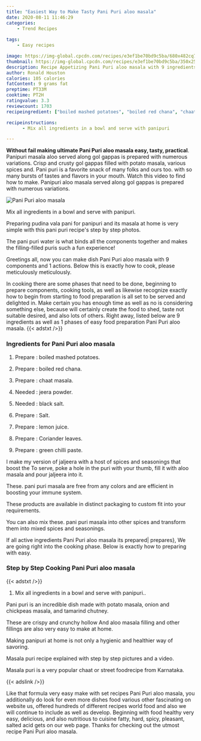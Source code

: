 ```yaml
---
title: "Easiest Way to Make Tasty Pani Puri aloo masala"
date: 2020-08-11 11:46:29
categories:
    - Trend Recipes
    
tags:
    - Easy recipes

image: https://img-global.cpcdn.com/recipes/e3ef1be70bd9c5ba/680x482cq70/pani-puri-aloo-masala-recipe-main-photo.jpg
thumbnail: https://img-global.cpcdn.com/recipes/e3ef1be70bd9c5ba/350x250cq70/pani-puri-aloo-masala-recipe-main-photo.jpg
description: Recipe Appetizing Pani Puri aloo masala with 9 ingredients and 1 stages of easy cooking.
author: Ronald Houston
calories: 105 calories
fatContent: 9 grams fat
preptime: PT33M
cooktime: PT2H
ratingvalue: 3.3
reviewcount: 1703
recipeingredient: ["boiled mashed potatoes", "boiled red chana", "chaat masala", "jeera powder", "black salt", "Salt", "lemon juice", "Coriander leaves", "green chilli paste"]

recipeinstructions: 
      - Mix all ingredients in a bowl and serve with panipuri

---
```




**Without fail making ultimate Pani Puri aloo masala easy, tasty, practical**. Panipuri masala aloo served along gol gappas is prepared with numerous variations. Crisp and crusty gol gappas filled with potato masala, various spices and. Pani puri is a favorite snack of many folks and ours too. with so many bursts of tastes and flavors in your mouth. Watch this video to find how to make. Panipuri aloo masala served along gol gappas is prepared with numerous variations.


![Pani Puri aloo masala](https://img-global.cpcdn.com/recipes/e3ef1be70bd9c5ba/680x482cq70/pani-puri-aloo-masala-recipe-main-photo.jpg "Pani Puri aloo masala")



Mix all ingredients in a bowl and serve with panipuri.

Preparing pudina vala pani for panipuri and its masala at home is very simple with this pani puri recipe&#39;s step by step photos.

The pani puri water is what binds all the components together and makes the filling-filled puris such a fun experience!


Greetings all, now you can make dish Pani Puri aloo masala with 9 components and 1 actions. Below this is exactly how to cook, please meticulously meticulously.

In cooking there are some phases that need to be done, beginning to prepare components, cooking tools, as well as likewise recognize exactly how to begin from starting to food preparation is all set to be served and delighted in. Make certain you has enough time as well as no is considering something else, because will certainly create the food to shed, taste not suitable desired, and also lots of others. Right away, listed below are 9 ingredients as well as 1 phases of easy food preparation Pani Puri aloo masala.
{{< adstxt />}}

### Ingredients for Pani Puri aloo masala


1. Prepare  : boiled mashed potatoes.

1. Prepare  : boiled red chana.

1. Prepare  : chaat masala.

1. Needed  : jeera powder.

1. Needed  : black salt.

1. Prepare  : Salt.

1. Prepare  : lemon juice.

1. Prepare  : Coriander leaves.

1. Prepare  : green chilli paste.


I make my version of jaljeera with a host of spices and seasonings that boost the To serve, poke a hole in the puri with your thumb, fill it with aloo masala and pour jaljeera into it.

These. pani puri masala are free from any colors and are efficient in boosting your immune system.

These products are available in distinct packaging to custom fit into your requirements.

You can also mix these. pani puri masala into other spices and transform them into mixed spices and seasonings.


If all active ingredients Pani Puri aloo masala its prepared| prepares}, We are going right into the cooking phase. Below is exactly how to preparing with easy.

### Step by Step Cooking Pani Puri aloo masala

{{< adstxt />}}


1. Mix all ingredients in a bowl and serve with panipuri..




Pani puri is an incredible dish made with potato masala, onion and chickpeas masala, and tamarind chutney.

These are crispy and crunchy hollow And aloo masala filling and other fillings are also very easy to make at home.

Making panipuri at home is not only a hygienic and healthier way of savoring.

Masala puri recipe explained with step by step pictures and a video.

Masala puri is a very popular chaat or street foodrecipe from Karnataka.


{{< adslink />}}

Like that formula very easy make with set recipes Pani Puri aloo masala, you additionally do look for even more dishes food various other fascinating on website us, offered hundreds of different recipes world food and also we will continue to include as well as develop. Beginning with food healthy very easy, delicious, and also nutritious to cuisine fatty, hard, spicy, pleasant, salted acid gets on our web page. Thanks for checking out the utmost recipe Pani Puri aloo masala.
